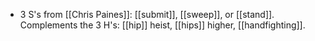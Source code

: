 - 3 S's from [[Chris Paines]]: [[submit]], [[sweep]], or [[stand]]. Complements the 3 H's: [[hip]] heist, [[hips]] higher, [[handfighting]].